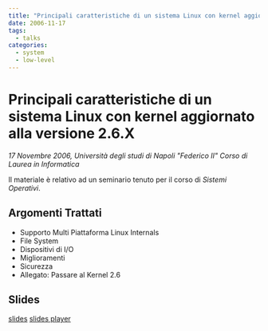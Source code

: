 ```yaml
---
title: "Principali caratteristiche di un sistema Linux con kernel aggiornato alla versione 2.6.X"
date: 2006-11-17
tags:
  - talks
categories:
  - system
  - low-level
---
```


# Principali caratteristiche di un sistema Linux con kernel aggiornato alla versione 2.6.X

_17 Novembre 2006, Università degli studi di Napoli "Federico II"
Corso di Laurea in Informatica_

Il materiale è relativo ad un seminario tenuto per il corso di _Sistemi Operativi_.

<!-- truncate -->

## Argomenti Trattati

* Supporto Multi Piattaforma Linux Internals
* File System
* Dispositivi di I/O
* Miglioramenti
* Sicurezza
* Allegato: Passare al Kernel 2.6

## Slides

[<i class="fa fa-download" aria-hidden="true"></i> slides](/downloads/talks/linux-2_6-features.pdf)
[<i class="fa fa-info-circle" aria-hidden="true"></i> slides player](https://slideplayer.it/slide/7567/)
